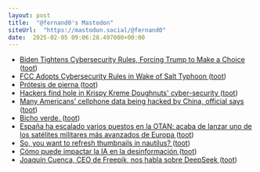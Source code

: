 ```yaml
---
layout: post
title:  "@fernand0's Mastodon"
siteUrl:  "https://mastodon.social/@fernand0"
date:  2025-02-05 09:06:28.497000+00:00
---
```

*  [Biden Tightens Cybersecurity Rules, Forcing Trump to Make a Choice ](https://www.nytimes.com/2025/01/16/us/politics/biden-trump-cybersecurity.htm) ([toot](https://mastodon.social/@fernand0/113950483316085747))
*  [FCC Adopts Cybersecurity Rules in Wake of Salt Typhoon ](https://broadbandbreakfast.com/fcc-adopts-cybersecurity-rules-in-wake-of-salt-typhoon) ([toot](https://mastodon.social/@fernand0/113949601149822928))
*  [Prótesis de pierna ](https://www.flickr.com/photos/fernand0/54286615749) ([toot](https://mastodon.social/@fernand0/113949004323694829))
*  [Hackers find hole in Krispy Kreme Doughnuts' cyber-security ](https://www.bbc.com/news/articles/c4gl9np1g2g) ([toot](https://mastodon.social/@fernand0/113948877174985199))
*  [Many Americans’ cellphone data being hacked by China, official says ](https://www.theguardian.com/technology/2024/dec/04/chinese-hackers-american-cell-phone) ([toot](https://mastodon.social/@fernand0/113947056617281610))
*  [Bicho verde. ](https://avecesunafoto.wordpress.com/2025/02/04/bicho-verde) ([toot](https://mastodon.social/@fernand0/113946940418786515))
*  [España ha escalado varios puestos en la OTAN: acaba de lanzar uno de los satélites militares más avanzados de Europa ](https://www.xataka.com/espacio/espana-ha-escalado-varios-puestos-otan-acaba-lanzar-uno-satelites-militares-avanzados-europ) ([toot](https://mastodon.social/@fernand0/113946803259033931))
*  [So, you want to refresh thumbnails in nautilus? ](https://dev.to/fernand0/so-you-want-to-refresh-thumbnails-in-nautilus-3n8) ([toot](https://mastodon.social/@fernand0/113946568821745541))
*  [Cómo puede impactar la IA en la desinformación ](https://www.marilink.net/2024/12/ia-desinformacion-cuadernos-periodista) ([toot](https://mastodon.social/@fernand0/113946478955846308))
*  [Joaquín Cuenca, CEO de Freepik, nos habla sobre DeepSeek ](https://wwwhatsnew.com/2025/01/29/joaquin-cuenca-ceo-de-freepik-nos-habla-sobre-deepseek) ([toot](https://mastodon.social/@fernand0/113946286040187642))
